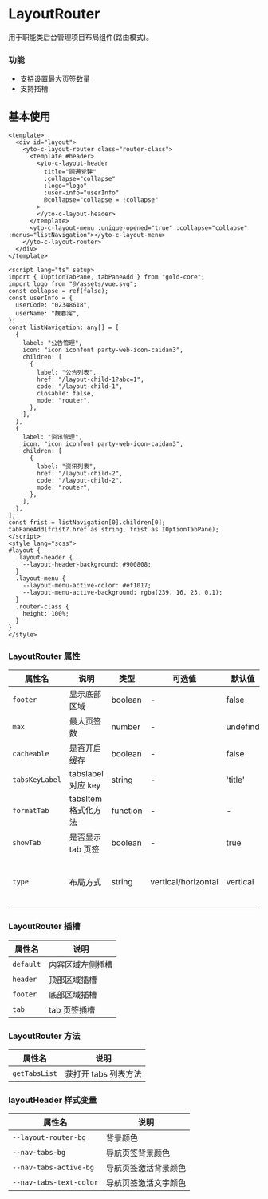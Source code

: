 <!--
 * @Author: weichunpei
 * @Date: 2023-10-20 13:07:20
 * @LastEditors: error: git config user.name & please set dead value or install git
 * @LastEditTime: 2023-12-14 13:44:10
 * @Description:
-->

# LayoutRouter

用于职能类后台管理项目布局组件(路由模式)。

### 功能

- 支持设置最大页签数量
- 支持插槽

## 基本使用

<demo src="./basic.vue"></demo>

```vue
<template>
  <div id="layout">
    <yto-c-layout-router class="router-class">
      <template #header>
        <yto-c-layout-header
          title="圆通党建"
          :collapse="collapse"
          :logo="logo"
          :user-info="userInfo"
          @collapse="collapse = !collapse"
        >
        </yto-c-layout-header>
      </template>
      <yto-c-layout-menu :unique-opened="true" :collapse="collapse" :menus="listNavigation"></yto-c-layout-menu>
    </yto-c-layout-router>
  </div>
</template>

<script lang="ts" setup>
import { IOptionTabPane, tabPaneAdd } from "gold-core";
import logo from "@/assets/vue.svg";
const collapse = ref(false);
const userInfo = {
  userCode: "02348618",
  userName: "魏春霈",
};
const listNavigation: any[] = [
  {
    label: "公告管理",
    icon: "icon iconfont party-web-icon-caidan3",
    children: [
      {
        label: "公告列表",
        href: "/layout-child-1?abc=1",
        code: "/layout-child-1",
        closable: false,
        mode: "router",
      },
    ],
  },
  {
    label: "资讯管理",
    icon: "icon iconfont party-web-icon-caidan3",
    children: [
      {
        label: "资讯列表",
        href: "/layout-child-2",
        code: "/layout-child-2",
        mode: "router",
      },
    ],
  },
];
const frist = listNavigation[0].children[0];
tabPaneAdd(frist?.href as string, frist as IOptionTabPane);
</script>
<style lang="scss">
#layout {
  .layout-header {
    --layout-header-background: #900808;
  }
  .layout-menu {
    --layout-menu-active-color: #ef1017;
    --layout-menu-active-background: rgba(239, 16, 23, 0.1);
  }
  .router-class {
    height: 100%;
  }
}
</style>
```

### LayoutRouter 属性

| 属性名         | 说明                | 类型     | 可选值              | 默认值   | 备注                                     |
| -------------- | ------------------- | -------- | ------------------- | -------- | ---------------------------------------- |
| `footer`       | 显示底部区域        | boolean  | -                   | false    |                                          |
| `max`          | 最大页签数          | number   | -                   | undefind |                                          |
| `cacheable`    | 是否开启缓存        | boolean  | -                   | false    |                                          |
| `tabsKeyLabel` | tabslabel 对应 key  | string   | -                   | 'title'  |                                          |
| `formatTab`    | tabsItem 格式化方法 | function | -                   | -        |                                          |
| `showTab`      | 是否显示 tab 页签   | boolean  | -                   | true     |                                          |
| `type`         | 布局方式            | string   | vertical/horizontal | vertical | vertical：上下布局；horizontal：左右布局 |

### LayoutRouter 插槽

| 属性名    | 说明             |
| --------- | ---------------- |
| `default` | 内容区域左侧插槽 |
| `header`  | 顶部区域插槽     |
| `footer`  | 底部区域插槽     |
| `tab`     | tab 页签插槽     |

### LayoutRouter 方法

| 属性名        | 说明                 |
| ------------- | -------------------- |
| `getTabsList` | 获打开 tabs 列表方法 |

### layoutHeader 样式变量

| 属性名                  | 说明                 |
| ----------------------- | -------------------- |
| `--layout-router-bg`    | 背景颜色             |
| `--nav-tabs-bg`         | 导航页签背景颜色     |
| `--nav-tabs-active-bg`  | 导航页签激活背景颜色 |
| `--nav-tabs-text-color` | 导航页签激活文字颜色 |

